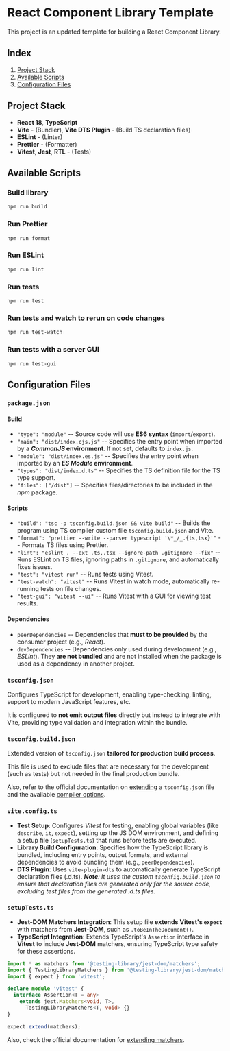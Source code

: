 # React Component Library Template

This project is an updated template for building a React Component Library.

## Index

1. [Project Stack](#project-stack)
1. [Available Scripts](#available-scripts)
1. [Configuration Files](#configuration-files)

## Project Stack

- **React 18**, **TypeScript**
- **Vite** - (Bundler), **Vite DTS Plugin** - (Build TS declaration files)
- **ESLint** - (Linter)
- **Prettier** - (Formatter)
- **Vitest**, **Jest**, **RTL** - (Tests)

## Available Scripts

### Build library

```
npm run build
```

### Run Prettier

```
npm run format
```

### Run ESLint

```
npm run lint
```

### Run tests

```
npm run test
```

### Run tests and watch to rerun on code changes

```
npm run test-watch
```

### Run tests with a server GUI

```
npm run test-gui
```

## Configuration Files

### `package.json`

#### Build

- `"type": "module"` -- Source code will use **ES6 syntax** (`import`/`export`).
- `"main": "dist/index.cjs.js"` -- Specifies the entry point when imported by a **_CommonJS_ environment**. If not set, defaults to `index.js`.
- `"module": "dist/index.es.js"` -- Specifies the entry point when imported by an **_ES Module_ environment**.
- `"types": "dist/index.d.ts"` -- Specifies the TS definition file for the TS type support.
- `"files": ["/dist"]` -- Specifies files/directories to be included in the _npm_ package.

#### Scripts

- `"build": "tsc -p tsconfig.build.json && vite build"` -- Builds the program using TS compiler custom file `tsconfig.build.json` and Vite.
- `"format": "prettier --write --parser typescript '\*_/_.{ts,tsx}'"` -- Formats TS files using Prettier.
- `"lint": "eslint . --ext .ts,.tsx --ignore-path .gitignore --fix"` -- Runs ESLint on TS files, ignoring paths in `.gitignore`, and automatically fixes issues.
- `"test": "vitest run"` -- Runs tests using Vitest.
- `"test-watch": "vitest"` -- Runs Vitest in watch mode, automatically re-running tests on file changes.
- `"test-gui": "vitest --ui"` -- Runs Vitest with a GUI for viewing test results.

#### Dependencies

- `peerDependencies` -- Dependencies that **must to be provided** by the consumer project (e.g., _React_).
- `devDependencies` -- Dependencies only used during development (e.g., _ESLint_). They **are not bundled** and are not installed when the package is used as a dependency in another project.

### `tsconfig.json`

Configures TypeScript for development, enabling type-checking, linting, support to modern JavaScript features, etc.

It is configured to **not emit output files** directly but instead to integrate with Vite, providing type validation and integration within the bundle.

### `tsconfig.build.json`

Extended version of `tsconfig.json` **tailored for production build process**.

This file is used to exclude files that are necessary for the development (such as tests) but not needed in the final production bundle.

Also, refer to the official documentation on [extending](https://www.typescriptlang.org/tsconfig/#extends) a `tsconfig.json` file and the available [compiler options](https://www.typescriptlang.org/docs/handbook/compiler-options.html).

### `vite.config.ts`

- **Test Setup**: Configures _Vitest_ for testing, enabling global variables (like `describe`, `it`, `expect`), setting up the JS DOM environment, and defining a setup file (`setupTests.ts`) that runs before tests are executed.
- **Library Build Configuration**: Specifies how the TypeScript library is bundled, including entry points, output formats, and external dependencies to avoid bundling them (e.g., `peerDependencies`).
- **DTS Plugin**: Uses `vite-plugin-dts` to automatically generate TypeScript declaration files (.d.ts).
  _**Note**: It uses the custom `tsconfig.build.json` to ensure that declaration files are generated only for the source code, excluding test files from the generated .d.ts files._

### `setupTests.ts`

- **Jest-DOM Matchers Integration**: This setup file **extends Vitest's `expect`** with matchers from **Jest-DOM**, such as `.toBeInTheDocument()`.
- **TypeScript Integration**: Extends TypeScript's `Assertion` interface in **Vitest** to include **Jest-DOM** matchers, ensuring TypeScript type safety for these assertions.

```ts
import * as matchers from '@testing-library/jest-dom/matchers';
import { TestingLibraryMatchers } from '@testing-library/jest-dom/matchers';
import { expect } from 'vitest';

declare module 'vitest' {
  interface Assertion<T = any>
    extends jest.Matchers<void, T>,
      TestingLibraryMatchers<T, void> {}
}

expect.extend(matchers);
```

Also, check the official documentation for [extending matchers](https://vitest.dev/guide/extending-matchers).
